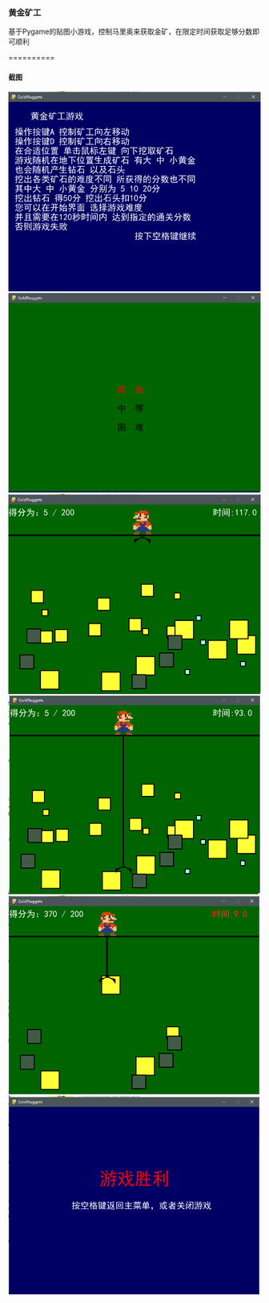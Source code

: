 ### 黄金矿工
基于Pygame的贴图小游戏，控制马里奥来获取金矿，在限定时间获取足够分数即可顺利

==========
#### 截图

![pic_1](./截图/捕获1.PNG)
![pic_2](./截图/捕获2.PNG)
![pic_3](./截图/捕获3.PNG)
![pic_4](./截图/捕获4.PNG)
![pic_5](./截图/捕获5.png)
![pic_6](./截图/捕获6.png)